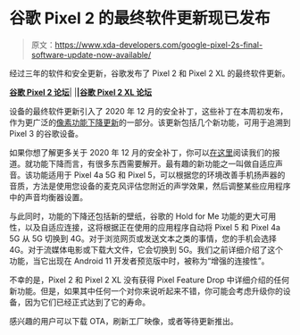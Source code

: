 # 谷歌 Pixel 2 的最终软件更新现已发布

> 原文：<https://www.xda-developers.com/google-pixel-2s-final-software-update-now-available/>

经过三年的软件和安全更新，谷歌发布了 Pixel 2 和 Pixel 2 XL 的最终软件更新。

**[谷歌 Pixel 2 论坛](https://forum.xda-developers.com/c/google-pixel-2.7067/)**| |**|[谷歌 Pixel 2 XL 论坛](https://forum.xda-developers.com/c/google-pixel-2-xl.7074/)**

设备的最终软件更新引入了 2020 年 12 月的安全补丁，这些补丁在本周初发布，作为更广泛的[像素功能下降更新](https://www.xda-developers.com/pixel-feature-drop-adaptive-sound-google-photos-suggestions/)的一部分。该更新包括几个新功能，可用于追溯到 Pixel 3 的谷歌设备。

如果你想了解更多关于 2020 年 12 月的安全补丁，你可以[在这里](https://www.xda-developers.com/december-2020-security-fixes-roll-out-for-pixel-phones-with-latest-pixel-feature-drop/)阅读我们的报道。就功能下降而言，有很多东西需要解开。最有趣的新功能之一叫做自适应声音。该功能适用于 Pixel 4a 5G 和 Pixel 5，可以根据您的环境改善手机扬声器的音质，方法是使用您设备的麦克风评估您附近的声学效果，然后调整某些应用程序中的声音均衡器设置。

与此同时，功能的下降还包括新的壁纸，谷歌的 Hold for Me 功能的更大可用性，以及自适应连接，这将根据正在使用的应用程序自动将 Pixel 5 和 Pixel 4a 5G 从 5G 切换到 4G。对于浏览网页或发送文本之类的事情，您的手机会选择 4G。对于流媒体电影或下载大文件，它会切换到 5G。我们之前详细介绍了这个功能，当它出现在 Android 11 开发者预览版中时，被称为“增强的连接性”。

不幸的是，Pixel 2 和 Pixel 2 XL 没有获得 Pixel Feature Drop 中详细介绍的任何新功能。但是，如果其中任何一个对你来说听起来不错，你可能会考虑升级你的设备，因为它们已经正式达到了它的寿命。

感兴趣的用户可以下载 OTA，刷新工厂映像，或者等待更新推出。